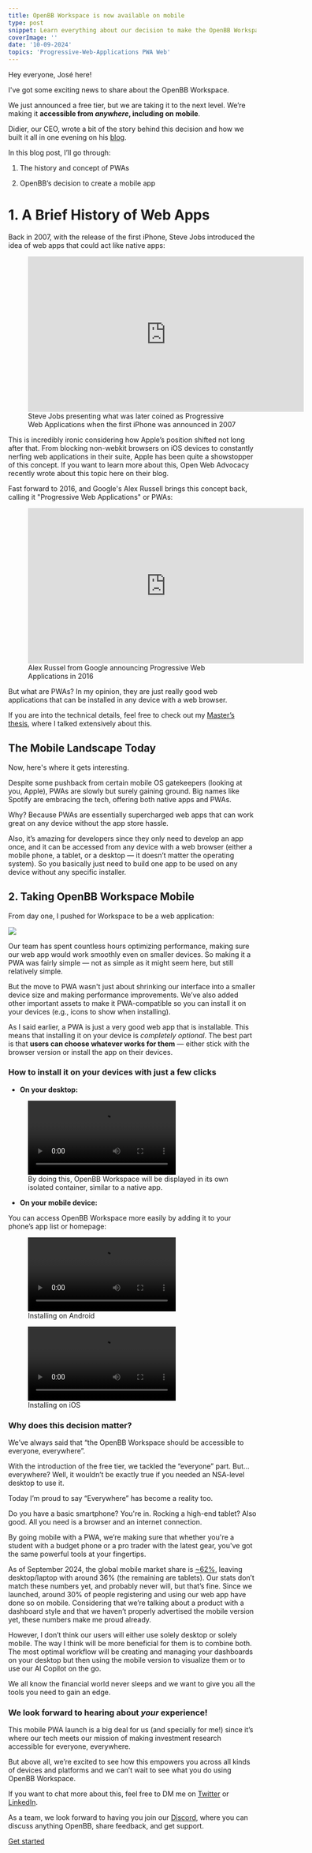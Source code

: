 ```yaml
---
title: OpenBB Workspace is now available on mobile
type: post
snippet: Learn everything about our decision to make the OpenBB Workspace accessible — and even installable — everywhere.
coverImage: ''
date: '10-09-2024'
topics: 'Progressive-Web-Applications PWA Web'
---
```


Hey everyone, José here!

I've got some exciting news to share about the OpenBB Workspace.

We just announced a free tier, but we are taking it to the next level. We’re making it **accessible from *anywhere*, including on mobile**.

Didier, our CEO, wrote a bit of the story behind this decision and how we built it all in one evening on his [blog](https://didierlopes.beehiiv.com/p/openbb-mobile-app-coming-soon).

In this blog post, I’ll go through:

1. The history and concept of PWAs

2. OpenBB’s decision to create a mobile app

# 1. A Brief History of Web Apps

Back in 2007, with the release of the first iPhone, Steve Jobs introduced the idea of web apps that could act like native apps:

<figure>
  <iframe width="560" height="315" src="https://www.youtube.com/embed/QvQ9JNm_qWc?si=Xsej-MS1T2RAOsdj" title="YouTube video player" frameborder="0" allow="accelerometer; autoplay; clipboard-write; encrypted-media; gyroscope; picture-in-picture; web-share" referrerpolicy="strict-origin-when-cross-origin" allowfullscreen></iframe>
  <figcaption>
    Steve Jobs presenting what was later coined as Progressive Web Applications when the first iPhone was announced in 2007
  </figcaption>
</figure>

This is incredibly ironic considering how Apple’s position shifted not long after that. From blocking non-webkit browsers on iOS devices to constantly nerfing web applications in their suite, Apple has been quite a showstopper of this concept. If you want to learn more about this, Open Web Advocacy recently wrote about this topic here on their blog.

Fast forward to 2016, and Google's Alex Russell brings this concept back, calling it "Progressive Web Applications" or PWAs:

<figure>
  <iframe width="560" height="315" src="https://www.youtube.com/embed/JP5p6t3wNLA?si=VALYQ_c2GJAh4ACR" title="YouTube video player" title="YouTube video player" frameborder="0" allow="accelerometer; autoplay; clipboard-write; encrypted-media; gyroscope; picture-in-picture; web-share" referrerpolicy="strict-origin-when-cross-origin" allowfullscreen></iframe>
  <figcaption>
    Alex Russel from Google announcing Progressive Web Applications in 2016
  </figcaption>
</figure>

But what are PWAs? In my opinion, they are just really good web applications that can be installed in any device with a web browser.

If you are into the technical details, feel free to check out my [Master’s thesis](https://jose-donato.deno.dev/master_thesis.pdf), where I talked extensively about this.

## The Mobile Landscape Today

Now, here's where it gets interesting.

Despite some pushback from certain mobile OS gatekeepers (looking at you, Apple), PWAs are slowly but surely gaining ground. Big names like Spotify are embracing the tech, offering both native apps and PWAs.

Why? Because PWAs are essentially supercharged web apps that can work great on any device without the app store hassle.

Also, it’s amazing for developers since they only need to develop an app once, and it can be accessed from any device with a web browser (either a mobile phone, a tablet, or a desktop — it doesn’t matter the operating system). So you basically just need to build one app to be used on any device without any specific installer.

## 2. Taking OpenBB Workspace Mobile

From day one, I pushed for Workspace to be a web application:

![](https://openbb-cms.directus.app/assets/269228e7-d469-46f3-beae-dd455fb48987)

Our team has spent countless hours optimizing performance, making sure our web app would work smoothly even on smaller devices. So making it a PWA was fairly simple — not as simple as it might seem here, but still relatively simple.

But the move to PWA wasn't just about shrinking our interface into a smaller device size and making performance improvements. We’ve also added other important assets to make it PWA-compatible so you can install it on your devices (e.g., icons to show when installing).

As I said earlier, a PWA is just a very good web app that is installable. This means that installing it on your device is *completely optional*. The best part is that **users can choose whatever works for them** — either stick with the browser version or install the app on their devices.

### How to install it on your devices with just a few clicks

- **On your desktop:**


 <figure>
    <video style="max-height: auto; width: auto;" controls>
      <source src="https://openbb-cms.directus.app/assets/36685e54-d8c1-47ba-acd6-1692fabd768e" />
    </video>
  <figcaption>
    By doing this, OpenBB Workspace will be displayed in its own isolated container, similar to a native app.
  </figcaption>
</figure>

- **On your mobile device:**
 
 You can access OpenBB Workspace more easily by adding it to your phone’s app list or homepage:


 <figure>
            <video style="max-height: auto; width: auto;" controls>
  <source src="https://openbb-cms.directus.app/assets/5699793b-cef4-4fbb-8f2c-1deeca26ea41" />
</video>
            <figcaption>
               Installing on Android
            </figcaption>
        </figure>


<figure>
  <video style="max-height: auto; width: auto;" controls>
    <source src="https://openbb-cms.directus.app/assets/9bd37920-5776-4004-b6de-8650cd1f8c2a" />
  </video>
  <figcaption>
    Installing on iOS
  </figcaption>
</figure>


### Why does this decision matter?

We’ve always said that “the OpenBB Workspace should be accessible to everyone, everywhere”. 

With the introduction of the free tier, we tackled the “everyone” part. But… everywhere? Well, it wouldn’t be exactly true if you needed an NSA-level desktop to use it.

Today I’m proud to say “Everywhere” has become a reality too.

Do you have a basic smartphone? You're in. Rocking a high-end tablet? Also good. All you need is a browser and an internet connection.

By going mobile with a PWA, we’re making sure that whether you're a student with a budget phone or a pro trader with the latest gear, you've got the same powerful tools at your fingertips.

As of September 2024, the global mobile market share is [~62%](https://gs.statcounter.com/platform-market-share/desktop-mobile-tablet), leaving desktop/laptop with around 36% (the remaining are tablets). Our stats don’t match these numbers yet, and probably never will, but that’s fine. Since we launched, around 30% of people registering and using our web app have done so on mobile. Considering that we’re talking about a product with a dashboard style and that we haven’t properly advertised the mobile version yet, these numbers make me proud already.

However, I don’t think our users will either use solely desktop or solely mobile. The way I think will be more beneficial for them is to combine both. The most optimal workflow will be creating and managing your dashboards on your desktop but then using the mobile version to visualize them or to use our AI Copilot on the go.

We all know the financial world never sleeps and we want to give you all the tools you need to gain an edge.

### We look forward to hearing about *your* experience!

This mobile PWA launch is a big deal for us (and specially for me!) since it’s where our tech meets our mission of making investment research accessible for everyone, everywhere.

But above all, we’re excited to see how this empowers you across all kinds of devices and platforms and we can’t wait to see what you do using OpenBB Workspace.

If you want to chat more about this, feel free to DM me on [Twitter](https://x.com/josedonato__) or [LinkedIn](https://www.linkedin.com/in/jose-donato/).

As a team, we look forward to having you join our [Discord](https://discord.gg/dsJg8ftW), where you can discuss anything OpenBB, share feedback, and get support. 

<a href="https://pro.openbb.co/" target="_blank" rel="noopener noreferrer" class="_btn">
Get started</a>